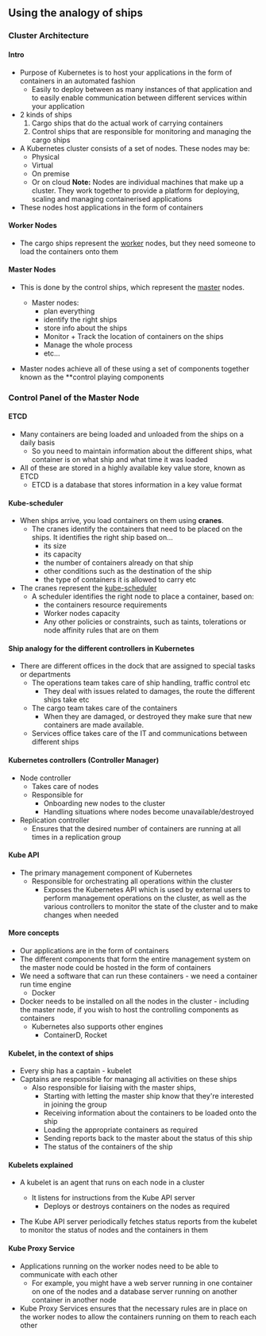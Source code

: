 
## Using the analogy of ships

### Cluster Architecture

#### Intro
- Purpose of Kubernetes is to host your applications in the form of containers in an automated fashion
	- Easily to deploy between as many instances of that application and to easily enable communication between different services within your application
- 2 kinds of ships
	1. Cargo ships that do the actual work of carrying containers
	2. Control ships that are responsible for monitoring and managing the cargo ships
- A Kubernetes cluster consists of a set of nodes. These nodes may be:
	- Physical
	- Virtual
	- On premise
	- Or on cloud
		**Note:** Nodes are individual machines that make up a cluster. They work together to provide a platform for deploying, scaling and managing containerised applications
- These nodes host applications in the form of containers

#### Worker Nodes

- The cargo ships represent the <u>worker</u> nodes, but they need someone to load the containers onto them

#### Master Nodes

- This is done by the control ships, which represent the <u>master</u> nodes.
	- Master nodes:
		- plan everything
		- identify the right ships
		- store info about the ships
		- Monitor + Track the location of containers on the ships
		- Manage the whole process
		- etc...

- Master nodes achieve all of these using a set of components together known as the **control playing components
### Control Panel of the Master Node
#### ETCD

- Many containers are being loaded and unloaded from the ships on a daily basis
	- So you need to maintain information about the different ships, what container is on what ship and what time it was loaded
- All of these are stored in a highly available key value store, known as ETCD
	- ETCD is a database that stores information in a key value format

#### Kube-scheduler
- When ships arrive, you load containers on them using **cranes**. 
	- The cranes identify the containers that need to be placed on the ships. It identifies the right ship based on...
		- its size
		- its capacity
		- the number of containers already on that ship
		- other conditions such as the destination of the ship
		- the type of containers it is allowed to carry etc
- The cranes represent the <u>kube-scheduler</u>
	- A scheduler identifies the right node to place a container, based on:
		- the containers resource requirements
		- Worker nodes capacity
		- Any other policies or constraints, such as taints, tolerations or node affinity rules that are on them

#### Ship analogy for the different controllers in Kubernetes
- There are different offices in the dock that are assigned to special tasks or departments
	- The operations team takes care of ship handling, traffic control etc
		- They deal with issues related to damages, the route the different ships take etc
	- The cargo team takes care of the containers
		- When they are damaged, or destroyed they make sure that new containers are made available. 
	- Services office takes care of the IT and communications between different ships


#### Kubernetes controllers (Controller Manager)

- Node controller
	- Takes care of nodes
	- Responsible for 
		- Onboarding new nodes to the cluster
		- Handling situations where nodes become unavailable/destroyed
- Replication controller 
	- Ensures that the desired number of containers are running at all times in a replication group

#### Kube API

- The primary management component of Kubernetes
	- Responsible for orchestrating all operations within the cluster
		- Exposes the Kubernetes API which is used by external users to perform management operations on the cluster, as well as the various controllers to monitor the state of the cluster and to make changes when needed

#### More concepts

- Our applications are in the form of containers
- The different components that form the entire management system on the master node could be hosted in the form of containers
- We need a software that can run these containers - we need a container run time engine
	- Docker
- Docker needs to be installed on all the nodes in the cluster - including the master node, if you wish to host the controlling components as containers
	- Kubernetes also supports other engines
		-  ContainerD, Rocket

#### Kubelet, in the context of ships

- Every ship has a captain - kubelet
- Captains are responsible for managing all activities on these ships
	- Also responsible for liaising with the master ships, 
		- Starting with letting the master ship know that they're interested in joining the group
		- Receiving information about the containers to be loaded onto the ship 
		- Loading the appropriate containers as required
		- Sending reports back to the master about the status of this ship
		- The status of the containers of the ship

#### Kubelets explained

- A kubelet is an agent that runs on each node in a cluster
	- It listens for instructions from the Kube API server
		- Deploys or destroys containers on the nodes as required

- The Kube API server periodically fetches status reports from the kubelet to monitor the status of nodes and the containers in them

#### Kube Proxy Service

- Applications running on the worker nodes need to be able to communicate with each other
	- For example, you might have a web server running in one container on one of the nodes and a database server running on another container in another node
- Kube Proxy Services ensures that the necessary rules are in place on the worker nodes to allow the containers running on them to reach each other